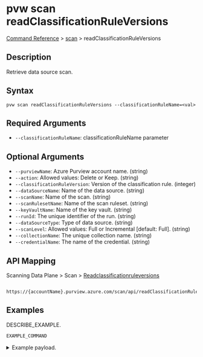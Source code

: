 # pvw scan readClassificationRuleVersions
[Command Reference](../../../README.md#command-reference) > [scan](./main.md) > readClassificationRuleVersions

## Description
Retrieve data source scan.

## Syntax
```
pvw scan readClassificationRuleVersions --classificationRuleName=<val>
```

## Required Arguments
- `--classificationRuleName`: classificationRuleName parameter

## Optional Arguments
- `--purviewName`: Azure Purview account name. (string)
- `--action`: Allowed values: Delete or Keep. (string)
- `--classificationRuleVersion`: Version of the classification rule. (integer)
- `--dataSourceName`: Name of the data source. (string)
- `--scanName`: Name of the scan. (string)
- `--scanRulesetName`: Name of the scan ruleset. (string)
- `--keyVaultName`: Name of the key vault. (string)
- `--runId`: The unique identifier of the run. (string)
- `--dataSourceType`: Type of data source. (string)
- `--scanLevel`: Allowed values: Full or Incremental [default: Full]. (string)
- `--collectionName`: The unique collection name. (string)
- `--credentialName`: The name of the credential. (string)

## API Mapping
Scanning Data Plane > Scan > [Readclassificationruleversions]()
```
 https://{accountName}.purview.azure.com/scan/api/readClassificationRuleVersions
```

## Examples
DESCRIBE_EXAMPLE.
```powershell
EXAMPLE_COMMAND
```
<details><summary>Example payload.</summary>
<p>

```json
PASTE_JSON_HERE
```
</p>
</details>
